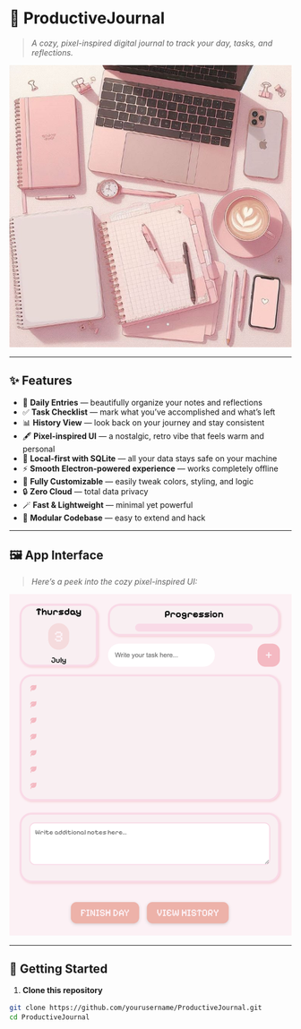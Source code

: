 # 🌸 ProductiveJournal

> *A cozy, pixel-inspired digital journal to track your day, tasks, and reflections.*  

![ProductiveJournal Banner](assets/icon.png)  

---

## ✨ Features

- 📅 **Daily Entries** — beautifully organize your notes and reflections
- ✅ **Task Checklist** — mark what you’ve accomplished and what’s left
- 📊 **History View** — look back on your journey and stay consistent
- 🖋 **Pixel-inspired UI** — a nostalgic, retro vibe that feels warm and personal
- 💾 **Local-first with SQLite** — all your data stays safe on your machine
- ⚡ **Smooth Electron-powered experience** — works completely offline
- 🎨 **Fully Customizable** — easily tweak colors, styling, and logic
- 🔒 **Zero Cloud** — total data privacy
- 🪄 **Fast & Lightweight** — minimal yet powerful
- 🧩 **Modular Codebase** — easy to extend and hack

---

## 🖼 App Interface

> *Here’s a peek into the cozy pixel-inspired UI:*  

![ProductiveJournal Interface](assets/screenshot.png)

---

## 🚀 Getting Started

1. **Clone this repository**

```bash
git clone https://github.com/yourusername/ProductiveJournal.git
cd ProductiveJournal
